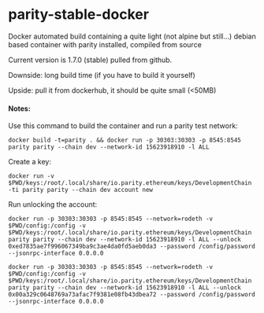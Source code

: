 # parity-stable-docker

Docker automated build containing a quite light (not alpine but still...) debian based container with parity installed, compiled from source

Current version is 1.7.0 (stable) pulled from github.

Downside: long build time (if you have to build it yourself)

Upside: pull it from dockerhub, it should be quite small (<50MB)


#### Notes:

Use this command to build the container and run a parity test network:

    docker build -t=parity . && docker run -p 30303:30303 -p 8545:8545 parity parity --chain dev --network-id 15623918910 -l ALL

Create a key:

    docker run -v $PWD/keys:/root/.local/share/io.parity.ethereum/keys/DevelopmentChain -ti parity parity --chain dev account new

Run unlocking the account:

    docker run -p 30303:30303 -p 8545:8545 --network=rodeth -v $PWD/config:/config -v $PWD/keys:/root/.local/share/io.parity.ethereum/keys/DevelopmentChain parity parity --chain dev --network-id 15623918910 -l ALL --unlock 0xed7835ae7f996067349ba9c3ae4da0fd5aeb0da3 --password /config/password --jsonrpc-interface 0.0.0.0

    docker run -p 30303:30303 -p 8545:8545 --network=rodeth -v $PWD/config:/config -v $PWD/keys:/root/.local/share/io.parity.ethereum/keys/DevelopmentChain parity parity --chain dev --network-id 15623918910 -l ALL --unlock 0x00a329c0648769a73afac7f9381e08fb43dbea72 --password /config/password --jsonrpc-interface 0.0.0.0
